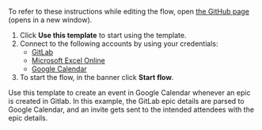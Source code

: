 To refer to these instructions while editing the flow, open [the GitHub page](https://github.com/ot4i/app-connect-templates/blob/main/resources/markdown/Create%20a%20Google%20Calendar%20event%20whenever%20an%20epic%20is%20created%20in%20GitLab_instructions.md) (opens in a new window).

1. Click **Use this template** to start using the template.
2. Connect to the following accounts by using your credentials:
   - [GitLab](https://ibm.biz/acgitlab) 
   - [Microsoft Excel Online](https://ibm.biz/acmsexcel)
   - [Google Calendar](https://ibm.biz/acgooglecalendar)   
3. To start the flow, in the banner click **Start flow**.

Use this template to create an event in Google Calendar whenever an epic is created in Gitlab. In this example, the GitLab epic details are parsed to Google Calendar, and an invite gets sent to the intended attendees with the epic details.
